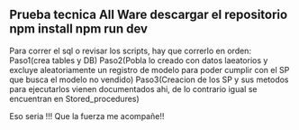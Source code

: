Prueba tecnica All Ware
descargar el repositorio
npm install
npm run dev
-----------------------------------------------------------------------------
Para correr el sql o revisar los scripts, hay que correrlo en orden:
Paso1(crea tables y DB)
Paso2(Pobla lo creado con datos laeatorios y excluye aleatoriamente un registro de modelo para poder cumplir con el SP que busca el modelo no vendido)
Paso3(Creacion de los SP y sus metodos para ejecutarlos vienen documentados ahi, de lo contrario igual se encuentran en Stored_procedures)

Eso seria !!! Que la fuerza me acompañe!!
